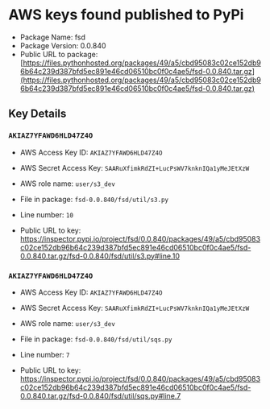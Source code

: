 # AWS keys found published to PyPi

* Package Name: fsd
* Package Version: 0.0.840
* Public URL to package: [https://files.pythonhosted.org/packages/49/a5/cbd95083c02ce152db96b64c239d387bfd5ec891e46cd06510bc0f0c4ae5/fsd-0.0.840.tar.gz](https://files.pythonhosted.org/packages/49/a5/cbd95083c02ce152db96b64c239d387bfd5ec891e46cd06510bc0f0c4ae5/fsd-0.0.840.tar.gz)

## Key Details

### `AKIAZ7YFAWD6HLD47Z4O`

* AWS Access Key ID: `AKIAZ7YFAWD6HLD47Z4O`
* AWS Secret Access Key: `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` 
* AWS role name: `user/s3_dev`
* File in package: `fsd-0.0.840/fsd/util/s3.py`
* Line number: `10`

* Public URL to key: https://inspector.pypi.io/project/fsd/0.0.840/packages/49/a5/cbd95083c02ce152db96b64c239d387bfd5ec891e46cd06510bc0f0c4ae5/fsd-0.0.840.tar.gz/fsd-0.0.840/fsd/util/s3.py#line.10



### `AKIAZ7YFAWD6HLD47Z4O`

* AWS Access Key ID: `AKIAZ7YFAWD6HLD47Z4O`
* AWS Secret Access Key: `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` 
* AWS role name: `user/s3_dev`
* File in package: `fsd-0.0.840/fsd/util/sqs.py`
* Line number: `7`

* Public URL to key: https://inspector.pypi.io/project/fsd/0.0.840/packages/49/a5/cbd95083c02ce152db96b64c239d387bfd5ec891e46cd06510bc0f0c4ae5/fsd-0.0.840.tar.gz/fsd-0.0.840/fsd/util/sqs.py#line.7


